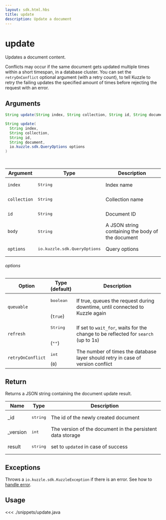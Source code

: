```yaml
---
layout: sdk.html.hbs
title: update
description: Update a document
---
```


# update

Updates a document content.

Conflicts may occur if the same document gets updated multiple times within a short timespan, in a database cluster.
You can set the `retryOnConflict` optional argument (with a retry count), to tell Kuzzle to retry the failing updates the specified amount of times before rejecting the request with an error.

## Arguments

```java
String update(String index, String collection, String id, String document)

String update(
  String index,
  String collection,
  String id,
  String document,
  io.kuzzle.sdk.QueryOptions options
)
```

<br/>

| Argument     | Type                                  | Description                                       |
| ------------ | ------------------------------------- | ------------------------------------------------- |
| `index`      | <pre>String</pre>                     | Index name                                        |
| `collection` | <pre>String</pre>                     | Collection name                                   |
| `id`         | <pre>String</pre>                     | Document ID                                       |
| `body`       | <pre>String</pre>                     | A JSON string containing the body of the document |
| `options`    | <pre>io.kuzzle.sdk.QueryOptions</pre> | Query options                                     |

###### options

| Option            | Type<br/>(default)              | Description                                                                        |
| ----------------- | ------------------------------- | ---------------------------------------------------------------------------------- |
| `queuable`        | <pre>boolean</pre><br/>(`true`) | If true, queues the request during downtime, until connected to Kuzzle again       |
| `refresh`         | <pre>String</pre><br/>(`""`)    | If set to `wait_for`, waits for the change to be reflected for `search` (up to 1s) |
| `retryOnConflict` | <pre>int</pre> (`0`)            | The number of times the database layer should retry in case of version conflict    |

## Return

Returns a JSON string containing the document update result.

| Name      | Type              | Description                                                |
| --------- | ----------------- | ---------------------------------------------------------- |
| \_id      | <pre>string</pre> | The id of the newly created document                       |
| \_version | <pre>int</pre>    | The version of the document in the persistent data storage |
| result    | <pre>string</pre> | set to `updated` in case of success                        |

## Exceptions

Throws a `io.kuzzle.sdk.KuzzleException` if there is an error. See how to [handle error](/sdk-reference/java/1/error-handling).

## Usage

<<< ./snippets/update.java
